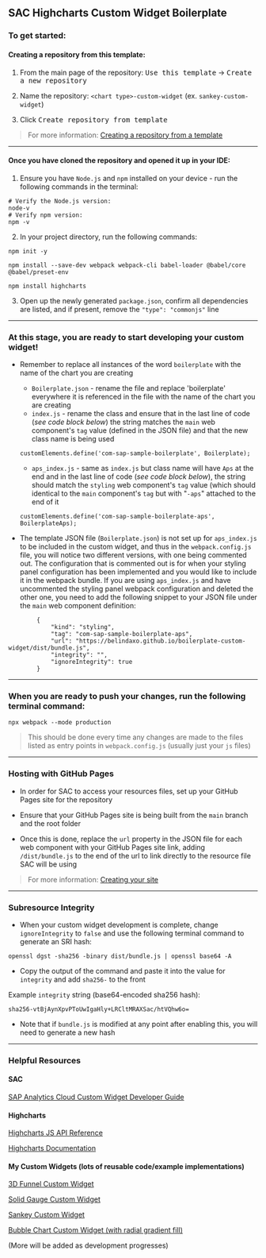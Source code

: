 ## SAC Highcharts Custom Widget Boilerplate 
### To get started:
#### Creating a repository from this template:
1. From the main page of the repository:  <kbd>Use this template</kbd> $\rightarrow$ <kbd>Create a new repository</kbd>

2. Name the repository: `<chart type>-custom-widget` (ex. `sankey-custom-widget`)

3. Click <kbd>Create repository from template</kbd> 

> For more information: [Creating a repository from a template](https://docs.github.com/en/repositories/creating-and-managing-repositories/creating-a-repository-from-a-template#creating-a-repository-from-a-template "")

---

#### Once you have cloned the repository and opened it up in your IDE:
1. Ensure you have `Node.js` and `npm` installed on your device - run the following commands in the terminal:

```
# Verify the Node.js version:
node-v 
# Verify npm version:
npm -v
```

2. In your project directory, run the following commands:
```
npm init -y
```
```
npm install --save-dev webpack webpack-cli babel-loader @babel/core @babel/preset-env
```
```
npm install highcharts
```

3. Open up the newly generated `package.json`, confirm all dependencies are listed, and if present, remove the `"type": "commonjs"` line  

---

### At this stage, you are ready to start developing your custom widget!

- Remember to replace all instances of the word `boilerplate` with the name of the chart you are creating 
    - `Boilerplate.json` - rename the file and replace 'boilerplate' everywhere it is referenced in the file with the name of the chart you are creating
    - `index.js` - rename the class and ensure that in the last line of code (*see code block below*) the string matches the `main` web component's `tag` value (defined in the JSON file) and that the new class name is being used 
    ```
    customElements.define('com-sap-sample-boilerplate', Boilerplate);
    ```
    - `aps_index.js` - same as `index.js` but class name will have `Aps` at the end and in the last line of code (*see code block below*), the string should match the `styling` web component's `tag` value (which should identical to the `main` component's `tag` but with "`-aps`" attached to the end of it
    ```
    customElements.define('com-sap-sample-boilerplate-aps', BoilerplateAps);
    ```

- The template JSON file (`Boilerplate.json`) is not set up for `aps_index.js` to be included in the custom widget, and thus in the `webpack.config.js` file, you will notice two different versions, with one being commented out. The configuration that is commented out is for when your styling panel configuration has been implemented and you would like to include it in the webpack bundle. If you are using `aps_index.js` and have uncommented the styling panel webpack configuration and deleted the other one, you need to add the following snippet to your JSON file under the `main` web component definition: 
```
        {
            "kind": "styling",
            "tag": "com-sap-sample-boilerplate-aps",
            "url": "https://belindaxo.github.io/boilerplate-custom-widget/dist/bundle.js",
            "integrity": "",
            "ignoreIntegrity": true
        }
```


---

### When you are ready to push your changes, run the following terminal command:
```
npx webpack --mode production
```
> This should be done every time any changes are made to the files listed as entry points in `webpack.config.js` (usually just your `js` files)

---

### Hosting with GitHub Pages 
- In order for SAC to access your resources files, set up your GitHub Pages site for the repository

- Ensure that your GitHub Pages site is being built from the `main` branch and the root folder

- Once this is done, replace the `url` property in the JSON file for each web component with your GitHub Pages site link, adding `/dist/bundle.js` to the end of the url to link directly to the resource file SAC will be using

> For more information: [Creating your site](https://docs.github.com/en/pages/getting-started-with-github-pages/creating-a-github-pages-site#creating-your-site)

---

### Subresource Integrity
- When your custom widget development is complete, change `ignoreIntegrity` to `false` and use the following terminal command to generate an SRI hash:
```
openssl dgst -sha256 -binary dist/bundle.js | openssl base64 -A
```
- Copy the output of the command and paste it into the value for `integrity` and add `sha256-` to the front

Example `integrity` string (base64-encoded sha256 hash):
```
sha256-vtBjAynXpvPToUwIgaHly+LRCltMRAXSac/htVQhw6o=
```
- Note that if `bundle.js` is modified at any point after enabling this, you will need to generate a new hash

---

### Helpful Resources

#### SAC
[SAP Analytics Cloud Custom Widget Developer Guide](https://help.sap.com/docs/SAP_ANALYTICS_CLOUD/0ac8c6754ff84605a4372468d002f2bf/75311f67527c41638ceb89af9cd8af3e.html)

#### Highcharts
[Highcharts JS API Reference](https://api.highcharts.com/highcharts/)

[Highcharts Documentation](https://www.highcharts.com/docs/index)

#### My Custom Widgets (lots of reusable code/example implementations) 

[3D Funnel Custom Widget](https://github.com/belindaxo/3d-funnel-custom-widget)

[Solid Gauge Custom Widget](https://github.com/belindaxo/solid-gauge-custom-widget)

[Sankey Custom Widget](https://github.com/belindaxo/sankey-custom-widget)

[Bubble Chart Custom Widget (with radial gradient fill)](https://github.com/belindaxo/bubble-custom-widget)

(More will be added as development progresses)
